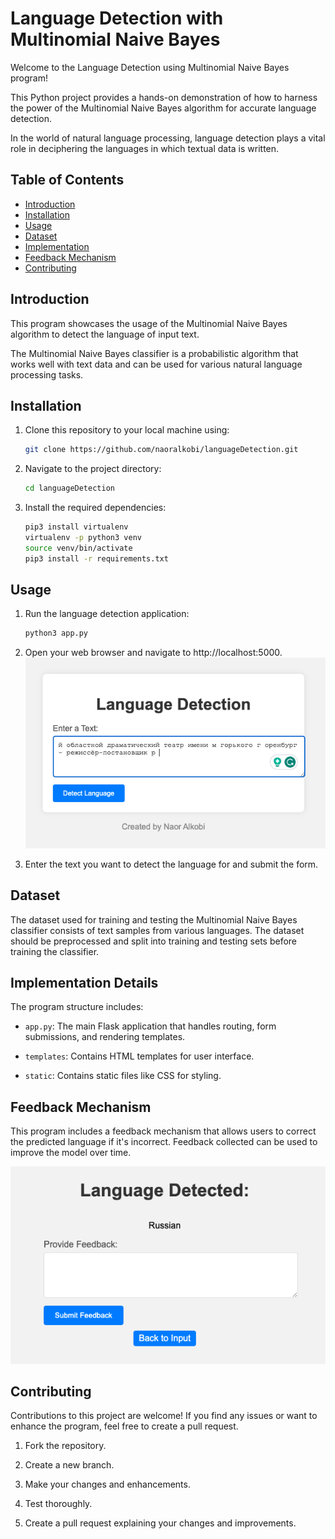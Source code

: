 
# Language Detection with Multinomial Naive Bayes

Welcome to the Language Detection using Multinomial Naive Bayes program! 

This Python project provides a hands-on demonstration of how to harness the power of the Multinomial Naive Bayes algorithm for accurate language detection. 

In the world of natural language processing, language detection plays a vital role in deciphering the languages in which textual data is written.
## Table of Contents

- [Introduction](#introduction)
- [Installation](#installation)
- [Usage](#usage)
- [Dataset](#dataset)
- [Implementation](#implementation)
- [Feedback Mechanism](#feedback-mechanism)
- [Contributing](#contributing)

## Introduction

This program showcases the usage of the Multinomial Naive Bayes algorithm to detect the language of input text. 

The Multinomial Naive Bayes classifier is a probabilistic algorithm that works well with text data and can be used for various natural language processing tasks.

## Installation

1. Clone this repository to your local machine using:

   ```bash
   git clone https://github.com/naoralkobi/languageDetection.git
   ```

2. Navigate to the project directory:

   ```bash
   cd languageDetection
   ```

3. Install the required dependencies:

   ```bash
   pip3 install virtualenv
   virtualenv -p python3 venv
   source venv/bin/activate
   pip3 install -r requirements.txt
   ```

## Usage

1. Run the language detection application:

   ```bash
   python3 app.py
   ```

2. Open your web browser and navigate to http://localhost:5000.
   ![img.png](img.png)
3. Enter the text you want to detect the language for and submit the form.

## Dataset

The dataset used for training and testing the Multinomial Naive Bayes classifier consists of text samples from various languages. The dataset should be preprocessed and split into training and testing sets before training the classifier.

## Implementation Details

The program structure includes:

- `app.py`: The main Flask application that handles routing, form submissions, and rendering templates.

- `templates`: Contains HTML templates for user interface.

- `static`: Contains static files like CSS for styling.

## Feedback Mechanism

This program includes a feedback mechanism that allows users to correct the predicted language if it's incorrect. Feedback collected can be used to improve the model over time.

![img_1.png](img_1.png)

## Contributing

Contributions to this project are welcome! If you find any issues or want to enhance the program, feel free to create a pull request.

1. Fork the repository.

2. Create a new branch.

3. Make your changes and enhancements.

4. Test thoroughly.

5. Create a pull request explaining your changes and improvements.
